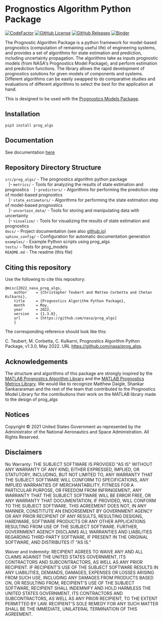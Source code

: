 # Prognostics Algorithm Python Package
[![CodeFactor](https://www.codefactor.io/repository/github/nasa/prog_algs/badge)](https://www.codefactor.io/repository/github/nasa/prog_algs)
[![GitHub License](https://img.shields.io/badge/License-NOSA-green)](https://github.com/nasa/prog_algs/blob/master/license.pdf)
[![GitHub Releases](https://img.shields.io/github/release/nasa/prog_algs.svg)](https://github.com/nasa/prog_algs/releases)
[![Binder](https://mybinder.org/badge_logo.svg)](https://mybinder.org/v2/gh/nasa/prog_algs/master?tutorial.ipynb)

The Prognostic Algorithm Package is a python framework for model-based prognostics (computation of remaining useful life) of engineering systems, and provides a set of algorithms for state estimation and prediction, including uncertainty propagation. The algorithms take as inputs prognostic models (from NASA's Prognostics Model Package), and perform estimation and prediction functions. The library allows the rapid development of prognostics solutions for given models of components and systems. Different algorithms can be easily swapped to do comparative studies and evaluations of different algorithms to select the best for the application at hand.

This is designed to be used with the [Prognostics Models Package](https://github.com/nasa/prog_models).

## Installation
`pip3 install prog_algs`

## Documentation
See documentation [here](https://nasa.github.io/prog_algs/)

## Repository Directory Structure 

`src/prog_algs/` - The prognostics algorithm python package<br />
&nbsp;&nbsp; |- `metrics/` - Tools for analyzing the results of state estimation and prognostics
&nbsp;&nbsp; |- `predictors/` - Algorithms for performing the prediction step of model-based prognostics<br />
&nbsp;&nbsp; |- `state_estimators/` - Algorithms for performing the state estimation step of model-based prognostics<br />
&nbsp;&nbsp; |- `uncertain_data/` - Tools for storing and manipulating data with uncertainty<br />
&nbsp;&nbsp; |- `visualize/` - Tools for visualizing the results of state estimation and prognostics<br />
`docs/` - Project documentation (see also [github.io](https://nasa.github.io/prog_algs/))<br />
`sphinx_config/` - Configuration for automatic documentation generation<br />
`examples/` - Example Python scripts using prog_algs<br />
`tests/` - Tests for prog_models<br />
`README.md` - The readme (this file)<br />

## Citing this repository
Use the following to cite this repository:

```
@misc{2022_nasa_prog_algs,
    author    = {Christopher Teubert and Matteo Corbetta and Chetan Kulkarni},
    title     = {Prognostics Algorithm Python Package},
    month     = May,
    year      = 2022,
    version   = {1.3.0},
    url       = {https://github.com/nasa/prog_algs}
    }
```

The corresponding reference should look like this:

C. Teubert, M. Corbetta, C. Kulkarni, Prognostics Algorithm Python Package, v1.3.0, May 2022. URL https://github.com/nasa/prog_algs.

## Acknowledgements
The structure and algorithms of this package are strongly inspired by the [MATLAB Prognostics Algorithm Library](https://github.com/nasa/PrognosticsAlgorithmLibrary) and the [MATLAB Prognostics Metrics Library](https://github.com/nasa/PrognosticsMetricsLibrary). We would like to recognize Matthew Daigle, Shankar Sankararaman and the rest of the team that contributed to the Prognostics Model Library for the contributions their work on the MATLAB library made to the design of prog_algs

## Notices
Copyright © 2021 United States Government as represented by the Administrator of the National Aeronautics and Space Administration.  All Rights Reserved.

## Disclaimers

No Warranty: THE SUBJECT SOFTWARE IS PROVIDED "AS IS" WITHOUT ANY WARRANTY OF ANY KIND, EITHER EXPRESSED, IMPLIED, OR STATUTORY, INCLUDING, BUT NOT LIMITED TO, ANY WARRANTY THAT THE SUBJECT SOFTWARE WILL CONFORM TO SPECIFICATIONS, ANY IMPLIED WARRANTIES OF MERCHANTABILITY, FITNESS FOR A PARTICULAR PURPOSE, OR FREEDOM FROM INFRINGEMENT, ANY WARRANTY THAT THE SUBJECT SOFTWARE WILL BE ERROR FREE, OR ANY WARRANTY THAT DOCUMENTATION, IF PROVIDED, WILL CONFORM TO THE SUBJECT SOFTWARE. THIS AGREEMENT DOES NOT, IN ANY MANNER, CONSTITUTE AN ENDORSEMENT BY GOVERNMENT AGENCY OR ANY PRIOR RECIPIENT OF ANY RESULTS, RESULTING DESIGNS, HARDWARE, SOFTWARE PRODUCTS OR ANY OTHER APPLICATIONS RESULTING FROM USE OF THE SUBJECT SOFTWARE.  FURTHER, GOVERNMENT AGENCY DISCLAIMS ALL WARRANTIES AND LIABILITIES REGARDING THIRD-PARTY SOFTWARE, IF PRESENT IN THE ORIGINAL SOFTWARE, AND DISTRIBUTES IT "AS IS."

Waiver and Indemnity:  RECIPIENT AGREES TO WAIVE ANY AND ALL CLAIMS AGAINST THE UNITED STATES GOVERNMENT, ITS CONTRACTORS AND SUBCONTRACTORS, AS WELL AS ANY PRIOR RECIPIENT.  IF RECIPIENT'S USE OF THE SUBJECT SOFTWARE RESULTS IN ANY LIABILITIES, DEMANDS, DAMAGES, EXPENSES OR LOSSES ARISING FROM SUCH USE, INCLUDING ANY DAMAGES FROM PRODUCTS BASED ON, OR RESULTING FROM, RECIPIENT'S USE OF THE SUBJECT SOFTWARE, RECIPIENT SHALL INDEMNIFY AND HOLD HARMLESS THE UNITED STATES GOVERNMENT, ITS CONTRACTORS AND SUBCONTRACTORS, AS WELL AS ANY PRIOR RECIPIENT, TO THE EXTENT PERMITTED BY LAW.  RECIPIENT'S SOLE REMEDY FOR ANY SUCH MATTER SHALL BE THE IMMEDIATE, UNILATERAL TERMINATION OF THIS AGREEMENT.
